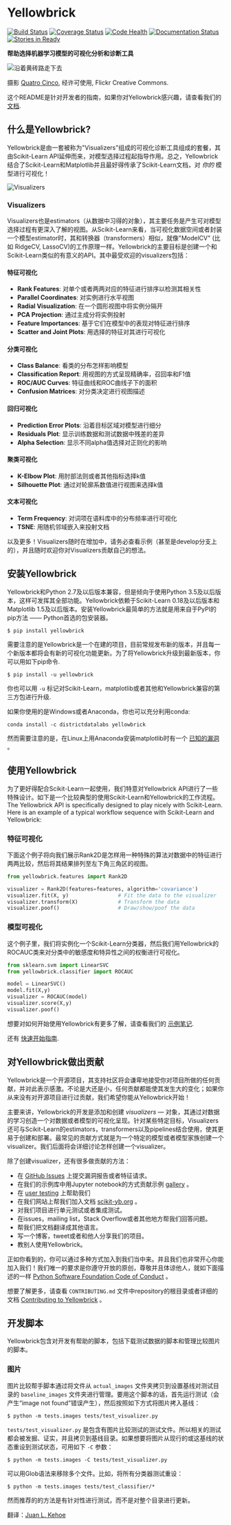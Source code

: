# Yellowbrick

[![Build Status](https://travis-ci.org/DistrictDataLabs/yellowbrick.svg?branch=master)](https://travis-ci.org/DistrictDataLabs/yellowbrick)
[![Coverage Status](https://coveralls.io/repos/github/DistrictDataLabs/yellowbrick/badge.svg?branch=master)](https://coveralls.io/github/DistrictDataLabs/yellowbrick?branch=master)
[![Code Health](https://landscape.io/github/DistrictDataLabs/yellowbrick/master/landscape.svg?style=flat)](https://landscape.io/github/DistrictDataLabs/yellowbrick/master)
[![Documentation Status](https://readthedocs.org/projects/yellowbrick/badge/?version=latest)](http://yellowbrick.readthedocs.io/en/latest/?badge=latest)
[![Stories in Ready](https://badge.waffle.io/DistrictDataLabs/yellowbrick.png?label=ready&title=Ready)](https://waffle.io/DistrictDataLabs/yellowbrick)


**帮助选择机器学习模型的可视化分析和诊断工具**

![沿着黄砖路走下去](docs/images/yellowbrickroad.jpg)

摄影 [Quatro Cinco](https://flic.kr/p/2Yj9mj), 经许可使用, Flickr Creative Commons.

这个README是针对开发者的指南，如果你对Yellowbrick感兴趣，请查看我们的[文档](http://www.scikit-yb.org/).

## 什么是Yellowbrick?

Yellowbrick是由一套被称为"Visualizers"组成的可视化诊断工具组成的套餐，其由Scikit-Learn API延伸而来，对模型选择过程起指导作用。总之，Yellowbrick结合了Scikit-Learn和Matplotlib并且最好得传承了Scikit-Learn文档，对 _你的_ 模型进行可视化！

![Visualizers](docs/images/visualizers.png)

### Visualizers

Visualizers也是estimators（从数据中习得的对象），其主要任务是产生可对模型选择过程有更深入了解的视图。从Scikit-Learn来看，当可视化数据空间或者封装一个模型estimator时，其和转换器（transformers）相似，就像"ModelCV" (比如 RidgeCV, LassoCV)的工作原理一样。Yellowbrick的主要目标是创建一个和Scikit-Learn类似的有意义的API。其中最受欢迎的visualizers包括：

#### 特征可视化

- **Rank Features**: 对单个或者两两对应的特征进行排序以检测其相关性
- **Parallel Coordinates**: 对实例进行水平视图
- **Radial Visualization**: 在一个圆形视图中将实例分隔开
- **PCA Projection**: 通过主成分将实例投射
- **Feature Importances**: 基于它们在模型中的表现对特征进行排序
- **Scatter and Joint Plots**: 用选择的特征对其进行可视化

#### 分类可视化

- **Class Balance**: 看类的分布怎样影响模型
- **Classification Report**: 用视图的方式呈现精确率，召回率和F1值
- **ROC/AUC Curves**: 特征曲线和ROC曲线子下的面积
- **Confusion Matrices**: 对分类决定进行视图描述

#### 回归可视化

- **Prediction Error Plots**: 沿着目标区域对模型进行细分
- **Residuals Plot**: 显示训练数据和测试数据中残差的差异
- **Alpha Selection**: 显示不同alpha值选择对正则化的影响

#### 聚类可视化

- **K-Elbow Plot**: 用肘部法则或者其他指标选择k值
- **Silhouette Plot**: 通过对轮廓系数值进行视图来选择k值

#### 文本可视化

- **Term Frequency**: 对词项在语料库中的分布频率进行可视化
- **TSNE**: 用随机邻域嵌入来投射文档

以及更多！Visualizers随时在增加中，请务必查看示例（甚至是develop分支上的），并且随时欢迎你对Visualizers贡献自己的想法。

## 安装Yellowbrick

Yellowbrick和Python 2.7及以后版本兼容，但是倾向于使用Python 3.5及以后版本，这样可发挥其全部功能。Yellowbrick依赖于Scikit-Learn 0.18及以后版本和Matplotlib 1.5及以后版本。安装Yellowbrick最简单的方法就是用来自于PyPI的pip方法 —— Python首选的包安装器。

    $ pip install yellowbrick

需要注意的是Yellowbrick是一个在建的项目，目前常规发布新的版本，并且每一个新版本都将会有新的可视化功能更新。为了将Yellowbrick升级到最新版本，你可以用如下pip命令.

    $ pip install -u yellowbrick

你也可以用 `-u` 标记对Scikit-Learn，matplotlib或者其他和Yellowbrick兼容的第三方包进行升级.

如果你使用的是Windows或者Anaconda，你也可以充分利用conda:

    conda install -c districtdatalabs yellowbrick

然而需要注意的是，在Linux上用Anaconda安装matplotlib时有一个 [已知的漏洞](https://github.com/DistrictDataLabs/yellowbrick/issues/205) 。

## 使用Yellowbrick

为了更好得配合Scikit-Learn一起使用，我们特意对Yellowbrick API进行了一些特殊设计。如下是一个比较典型的使用Scikit-Learn和Yellowbrick的工作流程。
The Yellowbrick API is specifically designed to play nicely with Scikit-Learn. Here is an example of a typical workflow sequence with Scikit-Learn and Yellowbrick:

### 特征可视化

下面这个例子将向我们展示Rank2D是怎样用一种特殊的算法对数据中的特征进行两两比较，然后将其结果排列至左下角三角区的视图。

```python
from yellowbrick.features import Rank2D

visualizer = Rank2D(features=features, algorithm='covariance')
visualizer.fit(X, y)                # Fit the data to the visualizer
visualizer.transform(X)             # Transform the data
visualizer.poof()                   # Draw/show/poof the data
```

### 模型可视化

这个例子里，我们将实例化一个Scikit-Learn分类器，然后我们用Yellowbrick的ROCAUC类来对分类中的敏感度和特异性之间的权衡进行可视化。

```python
from sklearn.svm import LinearSVC
from yellowbrick.classifier import ROCAUC

model = LinearSVC()
model.fit(X,y)
visualizer = ROCAUC(model)
visualizer.score(X,y)
visualizer.poof()
```

想要对如何开始使用Yellowbrick有更多了解，请查看我们的 [示例笔记](https://github.com/DistrictDataLabs/yellowbrick/blob/develop/examples/examples.ipynb).

还有 [快速开始指南](https://github.com/DistrictDataLabs/yellowbrick/blob/master/docs/quickstart.rst).

## 对Yellowbrick做出贡献

Yellowbrick是一个开源项目，其支持社区将会谦卑地接受你对项目所做的任何贡献，并对此表示感激。不论是大还是小，任何贡献都能使其发生大的变化；如果你从来没有对开源项目进行过贡献，我们希望你能从Yellowbrick开始！

主要来讲，Yellowbrick的开发是添加和创建 *visualizers* &mdash; 对象，其通过对数据的学习创造一个对数据或者模型的可视化呈现。针对某些特定目标，Visualizers还可与Scikit-Learn的estimators，transformers以及pipelines结合使用，使其更易于创建和部署。最常见的贡献方式就是为一个特定的模型或者模型家族创建一个visualizer。我们后面将会详细讨论怎样创建一个visualizer。

除了创建visualizer，还有很多做贡献的方法：

- 在 [GitHub Issues](https://github.com/DistrictDataLabs/yellowbrick/issues) 上提交漏洞报告或者特征请求。
- 在我们的示例库中用Jupyter notebook的方式贡献示例 [ gallery](https://github.com/DistrictDataLabs/yellowbrick/tree/develop/examples) 。
- 在 [user testing](http://www.scikit-yb.org/en/latest/evaluation.html) 上帮助我们
- 在我们网站上帮我们加入文档 [scikit-yb.org](http://www.scikit-yb.org) 。
- 对我们项目进行单元测试或者集成测试。
- 在issues，mailing list，Stack Overflow或者其他地方帮我们回答问题。
- 帮我们把文档翻译成其他语言。
- 写一个博客，tweet或者和他人分享我们的项目。
- 教别人使用Yellowbrick。

正如你看到的，你可以通过多种方式加入到我们当中来。并且我们也非常开心你能加入我们！我们唯一的要求是你遵守开放的原创，尊敬并且体谅他人，就如下面描述的一样 [Python Software Foundation Code of Conduct](https://www.python.org/psf/codeofconduct/) 。

想要了解更多，请查看  `CONTRIBUTING.md` 文件中repository的根目录或者详细的文档 [Contributing to Yellowbrick](http://www.scikit-yb.org/en/latest/contributing.html) 。

## 开发脚本

Yellowbrick包含对开发有帮助的脚本，包括下载测试数据的脚本和管理比较图片的脚本。

### 图片

图片比较帮手脚本通过将文件从 `actual_images` 文件夹拷贝到设置基线对测试目录的 `baseline_images` 文件夹进行管理。要用这个脚本的话，首先运行测试（会产生“image not found”错误产生），然后按照如下方式将图片拷入基线：

```
$ python -m tests.images tests/test_visualizer.py
```

`tests/test_visualizer.py` 是包含有图片比较测试的测试文件。所以相关的测试都会被发掘、证实，并且拷贝到基线目录。如果想要将图片从现行的或这基线的状态重设到测试状态，可用如下 `-C` 参数：

```
$ python -m tests.images -C tests/test_visualizer.py
```
可以用Glob语法来移除多个文件。比如，将所有分类器测试重设：

```
$ python -m tests.images tests/test_classifier/*   
```

然而推荐的的方法是有针对性进行测试，而不是对整个目录进行更新。

翻译：[Juan L. Kehoe](https://juan0001.github.io/)

